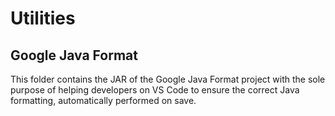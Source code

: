 # Utilities

## Google Java Format

This folder contains the JAR of the Google Java Format project with the sole purpose of helping developers on VS Code to ensure the correct Java formatting, automatically performed on save.
